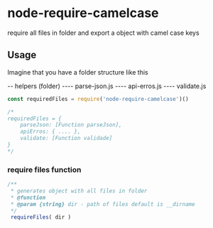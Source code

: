 # node-require-camelcase

require all files in folder and export a object with camel case keys


## Usage

Imagine that you have a folder structure like this

-- helpers (folder)
---- parse-json.js
---- api-erros.js
---- validate.js

```javascript
const requiredFiles = require('node-require-camelcase')()

/*
requiredFiles = {
	parseJson: [Function parseJson],
	apiErros: { .... },
	validate: [Function validade]
}
*/
```

### require files function 

```javascript
/**
 * generates object with all files in folder
 * @function
 * @param {string} dir - path of files default is __dirname
 */
 requireFiles( dir )
```
